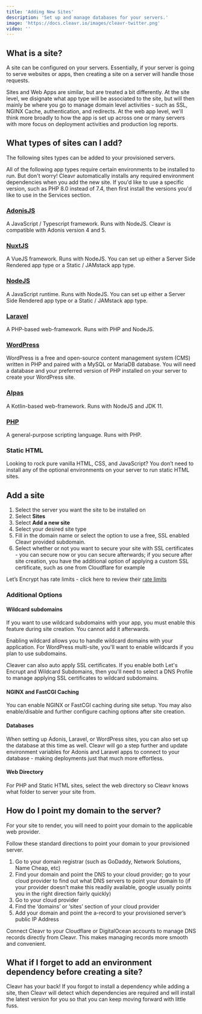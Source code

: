 ```yaml
---
title: 'Adding New Sites'
description: 'Set up and manage databases for your servers.'
image: 'https://docs.cleavr.io/images/cleavr-twitter.png'
video: ''
---
```


## What is a site?
A site can be configured on your servers. Essentially, if your server is going to serve websites or apps, then creating a 
site on a server will handle those requests.

<base-info>
Sites and Web Apps are similar, but are treated a bit differently. At the site level, we disignate what app type will be
associated to the site, but will then mainly be where you go to manage domain level activities - such as SSL, NGINX Cache, authentication, 
and redirects. At the web app level, we'll think more broadly to how the app is set up across one or many servers with more focus on 
deployment activities and production log reports. 
</base-info>
 

## What types of sites can I add?
The following sites types can be added to your provisioned servers.

<base-info>
All of the following app types require certain environments to be installed to run. But don't worry! Cleavr automatically installs
any required environment dependencies when you add the new site. If you'd like to use a specific version, such as PHP 8.0 instead of 7.4, then 
first install the versions you'd like to use in the Services section.
</base-info>

### [AdonisJS](https://adonisjs.com/)
A JavaScript / Typescript framework. Runs with NodeJS. Cleavr is compatible with Adonis version 4 and 5. 

### [NuxtJS](https://nuxtjs.org/)
A VueJS framework. Runs with NodeJS. You can set up either a Server Side Rendered app type or a Static / JAMstack app type. 

### [NodeJS](https://nodejs.org/en/)
A JavaScript runtime. Runs with NodeJS. You can set up either a Server Side Rendered app type or a Static / JAMstack app type.

### [Laravel](https://laravel.com/)
A PHP-based web-framework. Runs with PHP and NodeJS.

### [WordPress](https://wordpress.com/)
WordPress is a free and open-source content management system (CMS) written in PHP and paired with a MySQL or MariaDB database. You will need a database and your preferred version of PHP installed on your server to create your WordPress site.

### [Alpas](https://alpas.dev/)
A Kotlin-based web-framework. Runs with NodeJS and JDK 11. 
 
### [PHP](https://www.php.net/)
A general-purpose scripting language. Runs with PHP. 

### Static HTML
Looking to rock pure vanilla HTML, CSS, and JavaScript? You don’t need to install any of the optional environments on your server to run static HTML sites.  

## Add a site
1. Select the server you want the site to be installed on
2. Select **Sites**
3. Select **Add a new site**
4. Select your desired site type
5. Fill in the domain name or select the option to use a free, SSL enabled Cleavr provided subdomain. 
6. Select whether or not you want to secure your site with SSL certificates - you can secure now or you can secure afterwards; if you secure after site creation, you have the additional option of applying a custom SSL certificate, such as one from Cloudflare for example

<base-alert>
Let’s Encrypt has rate limits - click here to review their <a href="https://letsencrypt.org/docs/rate-limits/" 
class="text-yellow-500 hover:text-yellow-700"
target="_blank">rate limits</a>
</base-alert>

### Additional Options

#### Wildcard subdomains
If you want to use wildcard subdomains with your app, you must enable this feature during site creation. You cannot add it afterwards. 

Enabling wildcard allows you to handle wildcard domains with your application. For WordPress multi-site, you'll want to enable wildcards if you 
plan to use subdomains. 

Cleaver can also auto apply SSL certificates. If you enable both Let's Encrupt and Wildcard Subdomains, then you'll need to select a DNS Profile
to manage applying SSL certificates to wildcard subdomains. 

#### NGINX and FastCGI Caching
You can enable NGINX or FastCGI caching during site setup. You may also enable/disable and further configure caching options after site creation. 

#### Databases
When setting up Adonis, Laravel, or WordPress sites, you can also set up the database at this time as well. Cleavr will go a step further
and update environment variables for Adonis and Laravel apps to connect to your database - making deployments just that much more effortless. 

#### Web Directory
For PHP and Static HTML sites, select the web directory so Cleavr knows what folder to server your site from. 

## How do I point my domain to the server?
For your site to render, you will need to point your domain to the applicable web provider.  

Follow these standard directions to point your domain to your provisioned server.

1. Go to your domain registrar (such as GoDaddy, Network Solutions, Name Cheap, etc)
2. Find your domain and point the DNS to your cloud provider; go to your cloud provider to find out what DNS servers to point your domain to (if your provider doesn’t make this readily available, google usually points you in the right direction fairly quickly)
3. Go to your cloud provider
4. Find the ‘domains’ or ‘sites’ section of your cloud provider
5. Add your domain and point the a-record to your provisioned server’s public IP Address

<base-info>
Connect Cleavr to your Cloudflare or DigitalOcean accounts to manage DNS records directly from Cleavr. This makes managing records more
smooth and convenient. 
</base-info>


## What if I forget to add an environment dependency before creating a site?
Cleavr has your back! If you forgot to install a dependency while adding a site, then Cleavr will detect which dependencies are required and will install the latest version for you so that you can keep moving forward with little fuss. 
